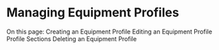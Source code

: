 # Managing Equipment Profiles

On this page:
Creating an Equipment Profile
Editing an Equipment Profile
Profile Sections
Deleting an Equipment Profile